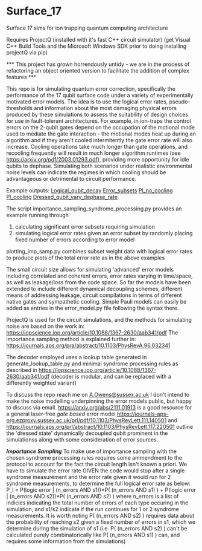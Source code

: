 # Surface_17
Surface 17 sims for ion trapping quantum computing architecture 

Requires ProjectQ (installed with it's fast C++ circuit simulator) 
(get Visual C++ Build Tools and the Microsoft Windows SDK prior to doing installing projectQ via pip)

*** This project has grown horrendously untidy - we are in the process of refactoring an object oriented version to facilitate the addition of complex features *** 

This repo is for simulating quantum error correction, specifically the performance of the 17 qubit surface code under a variety of experimentally motivated error models. 
The idea is to use the logical error rates, pseudo-thresholds and information about the most damaging physical errors produced by these simulations to assess the suitability 
of design choices for use in fault-tolerant architectures. 
For example, in ion-traps the control errors on the 2-qubit gates depend on the occupation of the motional mode used to mediate the gate interaction - the motional
modes heat up during an algorithm and if they aren't cooled intermitently the gate error rate will also increase. Cooling operations take much longer than gate 
operations, and recooling frequently will result in much longer algorithm runtimes (see https://arxiv.org/pdf/2003.01293.pdf), 
providing more opportunity for idle qubits to dephase. Simulating both scenarios under realistic environmental noise levels can indicate the regimes in which cooling
should be advantageous or detrimental to circuit performance. 

Example outputs:
[Logical_qubit_decay](https://github.com/QECsims/Surface_17/blob/master/img/PDD_deph=0_p=0.01.png)
[Error_subsets](https://github.com/QECsims/Surface_17/blob/master/img/contributions_to_total_error_xyxx.png)
[Pl_no_cooling](https://github.com/QECsims/Surface_17/blob/master/img/pl_PDD_linear_heat.png)
[Pl_cooling](https://github.com/QECsims/Surface_17/blob/master/img/pl_cool.png)
[Dressed_qubit_vary_dephase_rate](https://github.com/QECsims/Surface_17/blob/master/img/dress_leaked_reg_with_reset_every_run.png)

The script importance_sampling_syndrome_processing.py provides an example running through 
1) calculating significant error subsets requiring simulation
2) simulating logical error rates given an error subset by randomly placing fixed number of errors according to error 
   model

plotting_imp_samp.py combines subset weight data with logical error rates to produce plots of the total error rate 
as in the above examples

The small circuit size allows for simulating 'advanced' error models including correlated and coherent errors, error rates varying in time/space, as well as 
leakage/loss from the code space. So far the models have been extended to include different dynamical decoupling schemes, different means of addressing leakage, 
circuit compilations in terms of different native gates and sympathetic cooling.
Simple Pauli models can easily be added as entries in the error_model.py file following the syntax there.

ProjectQ is used for the circuit simulations, and the methods for simulating noise are based on the work in: https://iopscience.iop.org/article/10.1088/1367-2630/aab341/pdf 
The importance sampling method is explained further in: https://journals.aps.org/pra/abstract/10.1103/PhysRevA.96.032341

The decoder employed uses a lookup table generated in generate_lookup_table.py and minimal syndrome processing rules
as described in https://iopscience.iop.org/article/10.1088/1367-2630/aab341/pdf (decoder is modular, and can be replaced with a differently weighted variant)

To discuss the repo reach me on A.Owens@sussex.ac.uk 
I don't intend to make the noise modelling underpinning the error models public, but happy to discuss via email.
https://arxiv.org/abs/2111.01913 is a good resource for a general laser-free *gate based* error model
https://journals-aps-org.ezproxy.sussex.ac.uk/prl/pdf/10.1103/PhysRevLett.111.140501 and https://journals.aps.org/prl/abstract/10.1103/PhysRevLett.117.220501
outline the 'dressed state' dynamically decoupled qubit prominent in the simulationss along with some consideration of error sources. 

*********Importance Sampling*********
To make use of importance sampling with the chosen syndrome processing rules requires some ammendment to the protocol to account for the fact the circuit length
isn't known a priori. 
We have to simulate the error rate GIVEN the code would stop after a single syndrome measurement and the error rate given it would run for 2 syndrome measurements,
to determine the full logical error rate as below:
P_l = P(logic error | (n_errors AND s1))*P( (n_errors AND s1) )  + P(logic error | (n_errors AND s2))*P( (n_errors AND s2) ) 
where n_errors is a list of indicies indicating the total number of errors of each type occuring in the simulation, and s1/s2 indicate if the run continues for 
1 or 2 syndrome measurements. It is worth noting P( (n_errors AND s2) )  requires data about the probability of reaching s2 given a fixed number of errors in s1, 
which we determine during the simulation of s1 (i.e. P( (n_errors AND s2) ) can't be calculated purely combinatorically like P( (n_errors AND s1) ) can,
and requires some information from the simulations)

